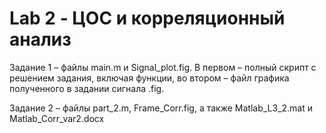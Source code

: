 # Lab 2 - ЦОС и корреляционный анализ
  Задание 1 – файлы main.m и Signal_plot.fig. В первом – полный скрипт с решением задания, включая функции, во втором – файл графика полученного в задании сигнала .fig.

  Задание 2 – файлы part_2.m, Frame_Corr.fig, а также Matlab_L3_2.mat и Matlab_Corr_var2.docx

